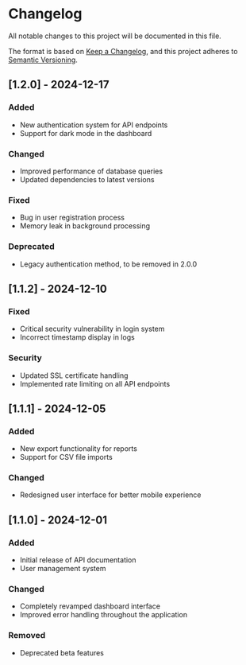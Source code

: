 # Changelog
All notable changes to this project will be documented in this file.

The format is based on [Keep a Changelog](https://keepachangelog.com/en/1.0.0/),
and this project adheres to [Semantic Versioning](https://semver.org/spec/v2.0.0.html).

## [1.2.0] - 2024-12-17
### Added
- New authentication system for API endpoints
- Support for dark mode in the dashboard

### Changed
- Improved performance of database queries
- Updated dependencies to latest versions

### Fixed
- Bug in user registration process
- Memory leak in background processing

### Deprecated
- Legacy authentication method, to be removed in 2.0.0

## [1.1.2] - 2024-12-10
### Fixed
- Critical security vulnerability in login system
- Incorrect timestamp display in logs

### Security
- Updated SSL certificate handling
- Implemented rate limiting on all API endpoints

## [1.1.1] - 2024-12-05
### Added
- New export functionality for reports
- Support for CSV file imports

### Changed
- Redesigned user interface for better mobile experience

## [1.1.0] - 2024-12-01
### Added
- Initial release of API documentation
- User management system

### Changed
- Completely revamped dashboard interface
- Improved error handling throughout the application

### Removed
- Deprecated beta features